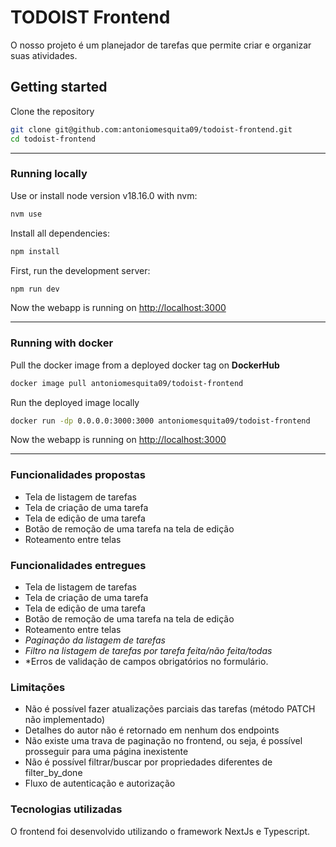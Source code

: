 # TODOIST Frontend

O nosso projeto é um planejador de tarefas que permite criar e organizar suas atividades.

## Getting started

Clone the repository

```bash
git clone git@github.com:antoniomesquita09/todoist-frontend.git
cd todoist-frontend
```

---

### Running locally

Use or install node version v18.16.0 with nvm:

```bash
nvm use
```

Install all dependencies:

```bash
npm install
```

First, run the development server:

```bash
npm run dev
```

Now the webapp is running on [http://localhost:3000](http://localhost:3000)

---

### Running with docker

Pull the docker image from a deployed docker tag on **DockerHub**

```bash
docker image pull antoniomesquita09/todoist-frontend
```

Run the deployed image locally

```bash
docker run -dp 0.0.0.0:3000:3000 antoniomesquita09/todoist-frontend
```

Now the webapp is running on [http://localhost:3000](http://localhost:3000)

---

### Funcionalidades propostas

- Tela de listagem de tarefas
- Tela de criação de uma tarefa
- Tela de edição de uma tarefa
- Botão de remoção de uma tarefa na tela de edição
- Roteamento entre telas

### Funcionalidades entregues

- Tela de listagem de tarefas
- Tela de criação de uma tarefa
- Tela de edição de uma tarefa
- Botão de remoção de uma tarefa na tela de edição
- Roteamento entre telas
- *Paginação da listagem de tarefas*
- *Filtro na listagem de tarefas por tarefa feita/não feita/todas*
- *Erros de validação de campos obrigatórios no formulário. 

### Limitações

- Não é possível fazer atualizações parciais das tarefas (método PATCH não implementado)
- Detalhes do autor não é retornado em nenhum dos endpoints
- Não existe uma trava de paginação no frontend, ou seja, é possível prosseguir para uma página inexistente
- Não é possível filtrar/buscar por propriedades diferentes de filter_by_done
- Fluxo de autenticação e autorização

### Tecnologias utilizadas

O frontend foi desenvolvido utilizando o framework NextJs e Typescript.
